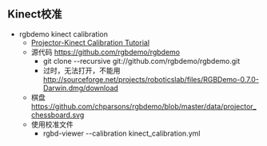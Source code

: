 ## Kinect校准

- rgbdemo kinect calibration
    - [Projector-Kinect Calibration Tutorial](http://rgbdemo.org/index.php/Documentation/TutorialProjectorKinectCalibration)
    - 源代码 https://github.com/rgbdemo/rgbdemo
        - git clone --recursive git://github.com/rgbdemo/rgbdemo.git
        - 过时，无法打开，不能用 http://sourceforge.net/projects/roboticslab/files/RGBDemo-0.7.0-Darwin.dmg/download
    - 棋盘 https://github.com/chparsons/rgbdemo/blob/master/data/projector_chessboard.svg
    - 使用校准文件
        - rgbd-viewer --calibration kinect_calibration.yml
    

